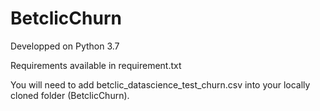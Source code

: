# BetclicChurn
Developped on Python 3.7 

Requirements available in requirement.txt 

You will need to add betclic_datascience_test_churn.csv into your locally cloned folder (BetclicChurn).
